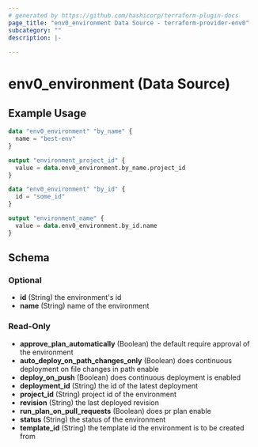 ```yaml
---
# generated by https://github.com/hashicorp/terraform-plugin-docs
page_title: "env0_environment Data Source - terraform-provider-env0"
subcategory: ""
description: |-
  
---
```


# env0_environment (Data Source)



## Example Usage

```terraform
data "env0_environment" "by_name" {
  name = "best-env"
}

output "environment_project_id" {
  value = data.env0_environment.by_name.project_id
}

data "env0_environment" "by_id" {
  id = "some_id"
}

output "environment_name" {
  value = data.env0_environment.by_id.name
}
```

<!-- schema generated by tfplugindocs -->
## Schema

### Optional

- **id** (String) the environment's id
- **name** (String) name of the environment

### Read-Only

- **approve_plan_automatically** (Boolean) the default require approval of the environment
- **auto_deploy_on_path_changes_only** (Boolean) does continuous deployment on file changes in path enable
- **deploy_on_push** (Boolean) does continuous deployment is enabled
- **deployment_id** (String) the id of the latest deployment
- **project_id** (String) project id of the environment
- **revision** (String) the last deployed revision
- **run_plan_on_pull_requests** (Boolean) does pr plan enable
- **status** (String) the status of the environment
- **template_id** (String) the template id the environment is to be created from


